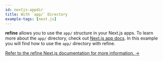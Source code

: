 ```yaml
---
id: nextjs-appdir
title: With `app/` Directory
example-tags: [next.js]
---
```


**refine** allows you to use the `app/` structure in your Next.js apps. To learn more about the `app/` directory, check out [Next.js app docs](https://nextjs.org/docs/app). In this example you will find how to use the `app/` directory with refine.

[Refer to the refine Next.js documentation for more information. →](/docs/packages/list-of-packages/index)

<CodeSandboxExample path="with-nextjs-appdir" />
